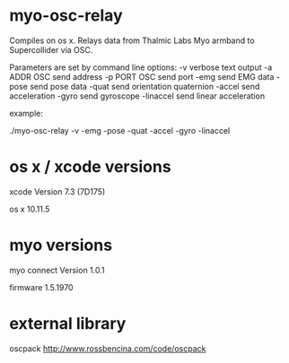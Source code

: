 # myo-osc-relay

Compiles on os x. Relays data from Thalmic Labs Myo armband to Supercollider via OSC. 

Parameters are set by command line options: 
 -v verbose text output
 -a ADDR OSC send address
 -p PORT OSC send port
 -emg send EMG data
 -pose send pose data
 -quat send orientation quaternion
 -accel send acceleration
 -gyro send gyroscope
 -linaccel send linear acceleration

 example: 

 ./myo-osc-relay -v -emg -pose -quat -accel -gyro -linaccel

# os x / xcode versions

xcode Version 7.3 (7D175)

os x 10.11.5

# myo versions

myo connect Version 1.0.1

firmware 1.5.1970

# external library 

oscpack http://www.rossbencina.com/code/oscpack

